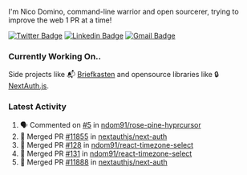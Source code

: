 
I'm Nico Domino, command-line warrior and open sourcerer, trying to improve the web 1 PR at a time!

[![Twitter Badge](https://img.shields.io/badge/-@ndom91-1ca0f1?style=flat-square&labelColor=1ca0f1&logo=twitter&logoColor=white&link=https://twitter.com/ndom91)](https://twitter.com/ndom91) [![Linkedin Badge](https://img.shields.io/badge/-ndom91-blue?style=flat-square&logo=Linkedin&logoColor=white&link=https://www.linkedin.com/in/ndom91/)](https://www.linkedin.com/in/ndom91/) [![Gmail Badge](https://img.shields.io/badge/-yo@ndo.dev-c14438?style=flat-square&logo=mail.ru&logoColor=white&link=mailto:yo@ndo.dev)](mailto:yo@ndo.dev)

### Currently Working On..

Side projects like 📬 [Briefkasten](https://briefkastenhq.com) and opensource libraries like 🔒 [NextAuth.js](https://github.com/nextauthjs/next-auth).

<!--START_SECTION_PROFILE_VIEWS:readme-info-->
<!--END_SECTION_PROFILE_VIEWS:readme-info-->

<!--START_SECTION_DAILY_COMMIT:readme-info-->
<!--END_SECTION_DAILY_COMMIT:readme-info-->

<!--START_SECTION_WEEKLY_COMMIT:readme-info-->
<!--END_SECTION_WEEKLY_COMMIT:readme-info-->

### Latest Activity

<!--START_SECTION:activity-->
1. 🗣 Commented on [#5](https://github.com/ndom91/rose-pine-hyprcursor/issues/5#issuecomment-2366884073) in [ndom91/rose-pine-hyprcursor](https://github.com/ndom91/rose-pine-hyprcursor)
2. 🎉 Merged PR [#11855](https://github.com/nextauthjs/next-auth/pull/11855) in [nextauthjs/next-auth](https://github.com/nextauthjs/next-auth)
3. 🎉 Merged PR [#128](https://github.com/ndom91/react-timezone-select/pull/128) in [ndom91/react-timezone-select](https://github.com/ndom91/react-timezone-select)
4. 🎉 Merged PR [#131](https://github.com/ndom91/react-timezone-select/pull/131) in [ndom91/react-timezone-select](https://github.com/ndom91/react-timezone-select)
5. 🎉 Merged PR [#11888](https://github.com/nextauthjs/next-auth/pull/11888) in [nextauthjs/next-auth](https://github.com/nextauthjs/next-auth)
<!--END_SECTION:activity-->
